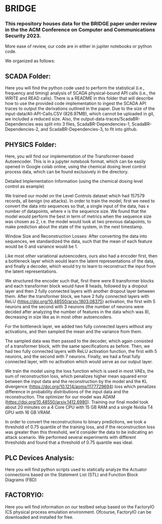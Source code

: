# BRIDGE
### This repository houses data for the BRIDGE paper under review in the the ACM Conference on Computer and Communications Security 2023. 

More ease of review, our code are in either in jupiter notebooks or python code. 


We organized as follows:

## SCADA Folder: 
Here you will find the python code used to perform the statistical (i.e., frequency and timing) analysis of SCADA physical-bound API calls (i.e., the WRITE and READ calls). There is a README in this folder that will describe how to use the provided code implementation to ingest the SCADA API traces to output the derivations outlined in the paper.  Due to the size of the input-data/All-API-Calls.CSV (826.97MB), which cannot be uploaded in git, we included a reduced size. Also, the output-data-traces/ScadaBR-Dependencies was split into 3 files, ScadaBR-Dependencies-1, ScadaBR-Dependencies-2, and ScadaBR-Dependencies-3, to fit into github. 

## PHYSICS Folder: 
Here, you will find our implementation of the Transformer-based Autoencoder. This is in a jupyter notebook format, which can be easily opened in Google colab online, using the chemical dosing level control process data, which can be found exclusively in the directory. 

Detailed Implementation Information (using the chemical dosing level control as example)

We trained our model on the Level Controls dataset which had 157579 records, all benign (no attacks). In order to train the model, first we need to convert the data into sequences so that, a single input of the data, has x number of datapoints, where x is the sequence size. We found that the model would perform the best in term of metrics when the sequence size was chosen as 2, i.e. the model would look at two previous datapoints, to make prediction about the state of the system, in the next timestamp.

Window Size and Reconstruction Losses:
After converting the data into sequences, we standardized the data, such that the mean of each feature would be 0 and variance would be 1.

Like most other variational autoencoders, ours also had a encoder first, then a bottleneck layer which would learn the latent representations of the data, and finally a decoder, which would try to learn to reconstruct the input from the latent representations. 

We structured the encoder such that, first there were 8 transformer blocks and each transformer block would have 8 heads, followed by a dropout layer and then 2 fully connected layers with another dropout layer between them.  After the transformer block, we have 2 fully connected layers with ReLU (https://doi.org/10.48550/arxiv.1803.08375) activation, the first with 5 neurons and the second with 3 neurons (the number of neurons were decided after analyzing the number of features in the data which was 8), decreasing in size like as in most other autoencoders. 

For the bottleneck layer, we added two fully connected layers without any activations, and then sampled the mean and the variance from them. 

The sampled data was then passed to the decoder, which again consisted of a transformer block, with the same specifications as before. Then, we had two fully connected layers with ReLU activation function, the first with 5 neurons, and the second with 7 neurons. Finally, we had a final fully connected layer, with no activation which would serve as our output layer.

We train the model using the loss function which is used in most VAEs, the sum of reconstruction loss, which penalizes higher mean squared error between the input data and the reconstruction by the model and the KL divergence (https://doi.org/10.1214/aoms/1177729694) loss which penalizes difference in probability distributions of the input data and the reconstruction. The optimizer for our model was ADAM (https://doi.org/10.48550/arxiv.1412.6980). Training our final model took about 20 minutes on a 4 Core CPU with 15 GB RAM and a single Nvidia T4 GPU with 16 GB VRAM. 

In order to convert the reconstructions to binary predictions, we took a threshold of 0.75 quantile of the training loss, and if the reconstruction loss was greater than this threshold, we'd consider the data to be indicating an attack scenario. We performed several experiments with different thresholds and found that a threshold of 0.75 quantile was ideal.

## PLC Devices Analysis: 
Here you will find python scripts used to statically analyze the Actuator connections based on the Statement List (STL) and Function Block Diagrams (FBD)


## FACTORYIO: 
Here you will find information on our testbed setup based on the FactoryIO ICS physical process emulation environment. Ofcourse, FactoryIO can be downloaded and installed for free. 




